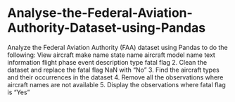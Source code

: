 # Analyse-the-Federal-Aviation-Authority-Dataset-using-Pandas
Analyze the Federal Aviation Authority (FAA) dataset using Pandas to do the following:  View aircraft make name state name aircraft model name text information flight phase event description type fatal flag          2. Clean the dataset and replace the fatal flag NaN with “No”  3. Find the aircraft types and their occurrences in the dataset  4. Remove all the observations where aircraft names are not available  5. Display the observations where fatal flag is “Yes”
